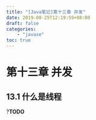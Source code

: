 ```yaml
---
title: "[Java笔记]第十三章 并发"
date: 2019-08-25T12:19:59+08:00
draft: false
categories:
    - "javase"
toc: true
---
```


# 第十三章 并发

## 13.1 什么是线程

?__TODO__
